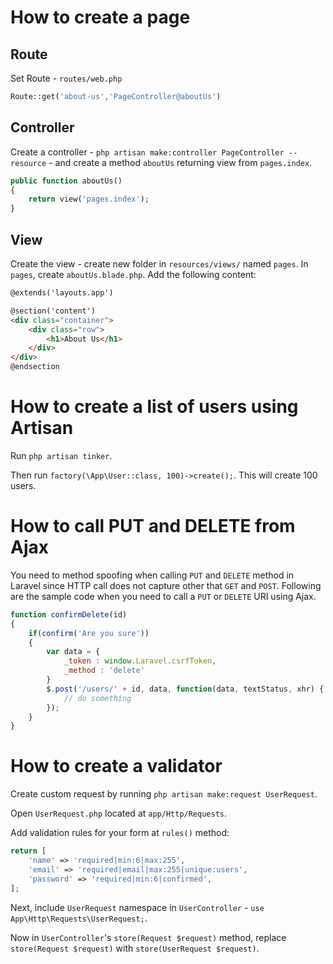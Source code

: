 
# How to create a page

## Route

Set Route - `routes/web.php`

```php
Route::get('about-us','PageController@aboutUs')
```

## Controller

Create a controller - `php artisan make:controller PageController --resource` - and create a method `aboutUs` returning view from `pages.index`.

```php
public function aboutUs()
{
	return view('pages.index');
}
```

## View

Create the view - create new folder in `resources/views/` named `pages`. In `pages`, create `aboutUs.blade.php`. Add the following content:

```html
@extends('layouts.app')

@section('content')
<div class="container">
    <div class="row">
		<h1>About Us</h1>
    </div>
</div>
@endsection
```

# How to create a list of users using Artisan

Run `php artisan tinker`.

Then run `factory(\App\User::class, 100)->create();`. This will create 100 users.

# How to call PUT and DELETE from Ajax

You need to method spoofing when calling `PUT` and `DELETE` method in Laravel since HTTP call does not capture other that `GET` and `POST`. Following are the sample code when you need to call a `PUT` or `DELETE` URI using Ajax.

```javascript
function confirmDelete(id)
{
	if(confirm('Are you sure'))
	{
		var data = {
			_token : window.Laravel.csrfToken,
			_method : 'delete'
		}
		$.post('/users/' + id, data, function(data, textStatus, xhr) {
			// do something
		});
	}
}
```

# How to create a validator

Create custom request by running `php artisan make:request UserRequest`.

Open `UserRequest.php` located at `app/Http/Requests`.

Add validation rules for your form at `rules()` method:

```php
return [
    'name' => 'required|min:6|max:255',
    'email' => 'required|email|max:255|unique:users',
    'password' => 'required|min:6|confirmed',
];
```

Next, include `UserRequest` namespace in `UserController` - `use App\Http\Requests\UserRequest;`. 

Now in `UserController`'s `store(Request $request)` method, replace `store(Request $request)` with `store(UserRequest $request)`.